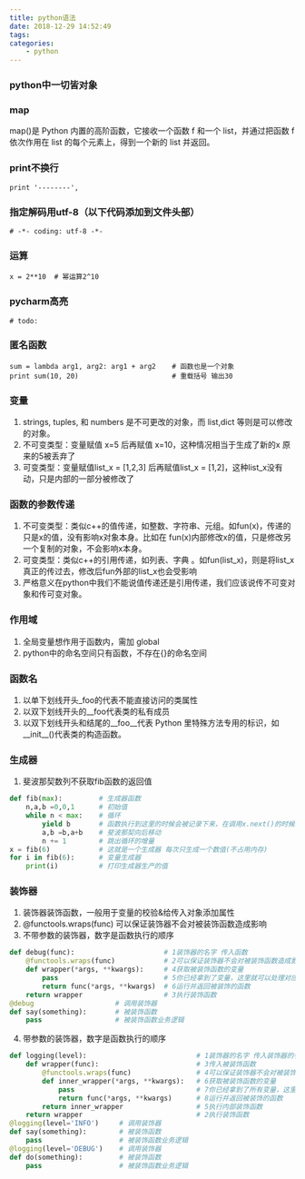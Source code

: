 ```yaml
---
title: python语法
date: 2018-12-29 14:52:49
tags:
categories:
    - python
---
```

### python中一切皆对象

### map
map()是 Python 内置的高阶函数，它接收一个函数 f 和一个 list，并通过把函数 f 依次作用在 list 的每个元素上，得到一个新的 list 并返回。

### print不换行
```
print '--------',
```

### 指定解码用utf-8（以下代码添加到文件头部）
```
# -*- coding: utf-8 -*-    
```

### 运算
```
x = 2**10  # 幂运算2^10
```

### pycharm高亮
```
# todo:
```

### 匿名函数
```
sum = lambda arg1, arg2: arg1 + arg2    # 函数也是一个对象
print sum(10, 20)                       # 重载括号 输出30
```

### 变量
1. strings, tuples, 和 numbers 是不可更改的对象，而 list,dict 等则是可以修改的对象。
2. 不可变类型：变量赋值 x=5 后再赋值 x=10，这种情况相当于生成了新的x 原来的5被丢弃了
3. 可变类型：变量赋值list_x = [1,2,3] 后再赋值list_x = [1,2]，这种list_x没有动，只是内部的一部分被修改了

### 函数的参数传递
1. 不可变类型：类似c++的值传递，如整数、字符串、元组。如fun(x)，传递的只是x的值，没有影响x对象本身。比如在 fun(x)内部修改x的值，只是修改另一个复制的对象，不会影响x本身。
2. 可变类型：类似c++的引用传递，如列表、字典  。如fun(list_x)，则是将list_x真正的传过去，修改后fun外部的list_x也会受影响
3. 严格意义在python中我们不能说值传递还是引用传递，我们应该说传不可变对象和传可变对象。

### 作用域
1. 全局变量想作用于函数内，需加 global
2. python中的命名空间只有函数，不存在{}的命名空间

### 函数名
1. 以单下划线开头_foo的代表不能直接访问的类属性
2. 以双下划线开头的__foo代表类的私有成员
3. 以双下划线开头和结尾的__foo__代表 Python 里特殊方法专用的标识，如__init__()代表类的构造函数。

### 生成器
1. 斐波那契数列不获取fib函数的返回值
```python
def fib(max):         # 生成器函数
    n,a,b =0,0,1      # 初始值
    while n < max:    # 循环
        yield b       # 函数执行到这里的时候会被记录下来，在调用x.next()的时候会继续执行
        a,b =b,a+b    # 斐波那契向后移动
        n += 1        # 跳出循环的增量
x = fib(6)            # 这就是一个生成器 每次只生成一个数值(不占用内存)
for i in fib(6):      # 变量生成器
    print(i)          # 打印生成器生产的值
```

### 装饰器
1. 装饰器装饰函数，一般用于变量的校验&给传入对象添加属性
2. @functools.wraps(func) 可以保证装饰器不会对被装饰函数造成影响
3. 不带参数的装饰器，数字是函数执行的顺序
```python
def debug(func):                      # 1装饰器的名字 传入函数
    @functools.wraps(func)            # 2可以保证装饰器不会对被装饰函数造成影响
    def wrapper(*args, **kwargs):     # 4获取被装饰函数的变量
        pass                          # 5你已经拿到了变量，这里就可以处理对应相关的业务逻辑
        return func(*args, **kwargs)  # 6运行并返回被装饰的函数
    return wrapper                    # 3执行装饰函数
@debug                    # 调用装饰器
def say(something):       # 被装饰函数
    pass                  # 被装饰函数业务逻辑
```
4. 带参数的装饰器，数字是函数执行的顺序
```python
def logging(level):                           # 1装饰器的名字 传入装饰器的参数       
    def wrapper(func):                        # 3传入被装饰函数
        @functools.wraps(func)                # 4可以保证装饰器不会对被装饰函数造成影响
        def inner_wrapper(*args, **kwargs):   # 6获取被装饰函数的变量
            pass                              # 7你已经拿到了所有变量，这里就可以处理对应相关的业务逻辑
            return func(*args, **kwargs)      # 8运行并返回被装饰的函数
        return inner_wrapper                  # 5执行内部装饰函数
    return wrapper                            # 2执行装饰函数
@logging(level='INFO')     # 调用装饰器
def say(something):        # 被装饰函数
    pass                   # 被装饰函数业务逻辑
@logging(level='DEBUG')    # 调用装饰器
def do(something):         # 被装饰函数
    pass                   # 被装饰函数业务逻辑
```
